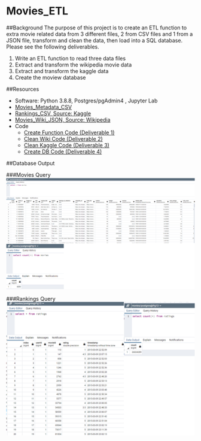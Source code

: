 # Movies_ETL

##Background
The purpose of this project is to create an ETL function to extra movie related data from 3 different files, 2 from CSV files and 1 from a JSON file, transform and clean the data, then load into a SQL database.  Please see the following deliverables.
  1. Write an ETL function to read three data files
  2. Extract and transform the wikipedia movie data
  3. Extract and transform the kaggle data
  4. Create the moview database


##Resources
- Software: Python 3.8.8,  Postgres/pgAdmin4 , Jupyter Lab
- [Movies_Metadata_CSV](https://github.com/sbretag/Movie_ETL/blob/main/Resources/movies_metadata.csv)
- [Rankings_CSV, Source: Kaggle](https://github.com/sbretag/Movie_ETL/blob/main/Resources/ratings.csv)
- [Movies_Wiki_JSON, Source: Wikipedia](https://github.com/sbretag/Movie_ETL/blob/main/Resources/wikipedia-movies.json)
- Code
  - [Create Function Code (Deliverable 1)](https://github.com/sbretag/Movie_ETL/blob/main/ETL_function_test.ipynb)
  - [Clean Wiki Code (Deliverable 2)](https://github.com/sbretag/Movie_ETL/blob/main/ETL_clean_wiki_movies.ipynb)
  - [Clean Kaggle Code (Deliverable 3)](https://github.com/sbretag/Movie_ETL/blob/main/ETL_clean_kaggle_data.ipynb)
  - [Create DB Code (Deliverable 4)](https://github.com/sbretag/Movie_ETL/blob/main/ETL_create_database.ipynb)

##Database Output

###Movies Query
![image](https://github.com/sbretag/Movie_ETL/blob/main/Resources/movie_query.png)

###Rankings Query
![image](https://github.com/sbretag/Movie_ETL/blob/main/Resources/ratings_query.png)
